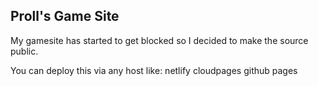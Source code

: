 
<html>

## Proll's Game Site
My gamesite has started to get blocked so I decided to make the source public. 

You can deploy this via any host like:
<list>
netlify
cloudpages
github pages
</list>
</html>
